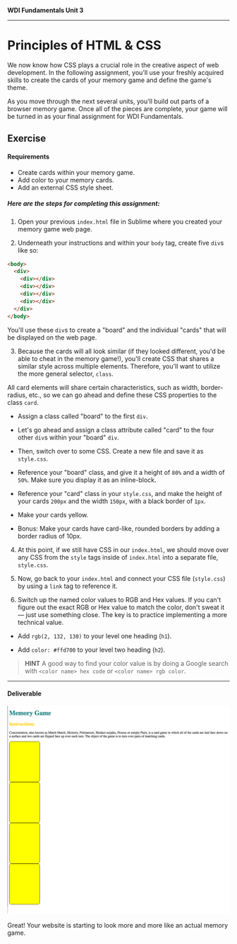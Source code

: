 **WDI Fundamentals Unit 3**

---

# Principles of HTML & CSS

We now know how CSS plays a crucial role in the creative aspect of web development. In the following assignment, you'll use your freshly acquired skills to create the cards of your memory game and define the game's theme.

As you move through the next several units, you'll build out parts of a browser memory game. Once all of the pieces are complete, your game will be turned in as your final assignment for WDI Fundamentals.

## Exercise

#### Requirements

* Create cards within your memory game.
* Add color to your memory cards.
* Add an external CSS style sheet.


##### Here are the steps for completing this assignment:

1) Open your previous `index.html` file in Sublime where you created your memory game web page.

2) Underneath your instructions and within your `body` tag, create five `div`s like so:

```html
<body>
  <div>
    <div></div>
    <div></div>
    <div></div>
    <div></div>
  </div>
</body>
```

You'll use these `div`s to create a "board" and the individual "cards" that will be displayed on the web page.

3) Because the cards will all look similar (if they looked different, you'd be able to cheat in the memory game!), you'll create CSS that shares a similar style across multiple elements. Therefore, you'll want to utilize the more general selector, `class`.

All card elements will share certain characteristics, such as width, border-radius, etc., so we can go ahead and define these CSS properties to the class `card`.

  * Assign a class called "board" to the first `div`.  

  * Let's go ahead and assign a class attribute called "card" to the four other `div`s within your "board" `div`.

  * Then, switch over to some CSS. Create a new file and save it as `style.css`.

  * Reference your "board" class, and give it a height of `80%` and a width of `50%`. Make sure you display it as an inline-block.

  * Reference your "card" class in your `style.css`, and make the height of your cards `200px` and the width `150px`, with a black border of `1px`.

  * Make your cards yellow.

  * Bonus: Make your cards have card-like, rounded borders by adding a border radius of 10px.

4) At this point, if we still have CSS in our `index.html`, we should move over any CSS from the `style` tags inside of `index.html` into a separate file, `style.css`.

5) Now, go back to your `index.html` and connect your CSS file (`style.css`) by using a `link` tag to reference it.

6) Switch up the named color values to RGB and Hex values. If you can't figure out the exact RGB or Hex value to match the color, don't sweat it — just use something close. The key is to practice implementing a more technical value.

  * Add `rgb(2, 132, 130)` to your level one heading (`h1`).

  * Add `color: #ffd700` to your level two heading (`h2`).

>**HINT** A good way to find your color value is by doing a Google search with `<color name> hex code` or `<color name> rgb color`.

---

#### Deliverable

![](../assets/elkwebdesign/memorygameunit3.png)

Great! Your website is starting to look more and more like an actual memory game.
